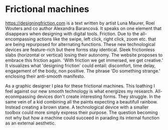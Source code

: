 # Frictional machines



https://designingfriction.com is a text written by artist Luna Maurer, Roel Wouters and co author Alexandra Barancová. It speaks on one element that disappears when 
designing with digital tools. Friction. Due to the all-encompassing actions like the swipe, left click, right click, zoom etc. that are being repurposed for alternating functions. 
These new technological devices are feature-rich but there forms stay identical. Sleek frictionless slabs (horizontal or vertical) losing their autonomy.
The website proposes to embrace this friction again. 'With friction we get immersed, we get creative.' It visualizes what 'designing friction' could entail: discomfort, time delay, engagement of the body, 
non positive. The phrase 'Do something strange.' enclosing their anti-smooth manifesto. 



As a graphic designer I plea for these frictional machines. This loathing I feel against our new smooth technology is what energizes my research. All-econmpassing devices don't create interesting forms. They struggle.
In the same vein of a kid combining all the paints expecting a beautifull rainbow. Instead creating a brown stane. A technological device with a smaller toolbox could more simply express their purpose.
The question becoming not why but how a machine could succeed in parading its internal function as an external aesthetic.

